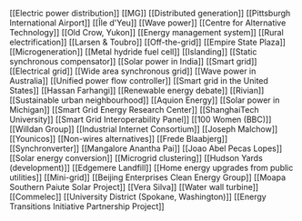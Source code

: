 [[Electric power distribution]]
[[MG]]
[[Distributed generation]]
[[Pittsburgh International Airport]]
[[Île d'Yeu]]
[[Wave power]]
[[Centre for Alternative Technology]]
[[Old Crow, Yukon]]
[[Energy management system]]
[[Rural electrification]]
[[Larsen & Toubro]]
[[Off-the-grid]]
[[Empire State Plaza]]
[[Microgeneration]]
[[Metal hydride fuel cell]]
[[Islanding]]
[[Static synchronous compensator]]
[[Solar power in India]]
[[Smart grid]]
[[Electrical grid]]
[[Wide area synchronous grid]]
[[Wave power in Australia]]
[[Unified power flow controller]]
[[Smart grid in the United States]]
[[Hassan Farhangi]]
[[Renewable energy debate]]
[[Rivian]]
[[Sustainable urban neighbourhood]]
[[Aquion Energy]]
[[Solar power in Michigan]]
[[Smart Grid Energy Research Center]]
[[ShanghaiTech University]]
[[Smart Grid Interoperability Panel]]
[[100 Women (BBC)]]
[[Willdan Group]]
[[Industrial Internet Consortium]]
[[Joseph Malchow]]
[[Younicos]]
[[Non-wires alternatives]]
[[Frede Blaabjerg]]
[[Synchronverter]]
[[Mangalore Anantha Pai]]
[[Joao Abel Pecas Lopes]]
[[Solar energy conversion]]
[[Microgrid clustering]]
[[Hudson Yards (development)]]
[[Edgemere Landfill]]
[[Home energy upgrades from public utilities]]
[[Mini-grid]]
[[Beijing Enterprises Clean Energy Group]]
[[Moapa Southern Paiute Solar Project]]
[[Vera Silva]]
[[Water wall turbine]]
[[Commelec]]
[[University District (Spokane, Washington)]]
[[Energy Transitions Initiative Partnership Project]]
